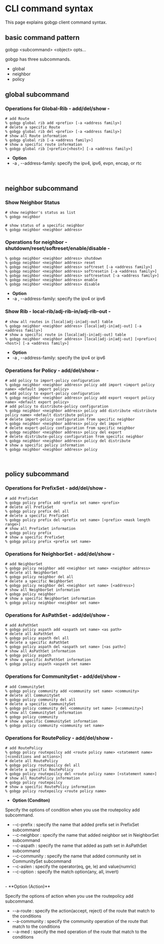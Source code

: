 # CLI command syntax

This page explains gobgp client command syntax.



## basic command pattern
gobgp \<subcommand> \<object>  opts...

gobgp has three subcommands.
- global
- neighbor
- policy


## global subcommand

### Operations for Global-Rib - add/del/show -
```shell
# add Route
% gobgp global rib add <prefix> [-a <address family>]
# delete a specific Route
% gobgp global rib del <prefix> [-a <address family>]
# show all Route information
% gobgp global rib [-a <address family>]
# show a specific route information
% gobgp global rib [<prefix>|<host>] [-a <address family>]
```
 - **Option**
  - \-a , \-\-address-family: specify the ipv4, ipv6, evpn, encap, or rtc

<br>


## neighbor subcommand
### Show Neighbor Status
```shell
# show neighbor's status as list
% gobgp neighbor

# show status of a specific neighbor
% gobgp neighbor <neighbor address>
```

### Operations for neighbor - shutdown/reset/softreset/enable/disable -
```shell
% gobgp neighbor <neighbor address> shutdown
% gobgp neighbor <neighbor address> reset
% gobgp neighbor <neighbor address> softreset [-a <address family>]
% gobgp neighbor <neighbor address> softresetin [-a <address family>]
% gobgp neighbor <neighbor address> softresetout [-a <address family>]
% gobgp neighbor <neighbor address> enable
% gobgp neighbor <neighbor address> disable
```
 - **Option**
  - \-a , \-\-address-family: specify the ipv4 or ipv6

### Show Rib - local-rib/adj-rib-in/adj-rib-out -
```shell
# show all routes in [local|adj-in|adj-out] table
% gobgp neighbor <neighbor address> [local|adj-in|adj-out] [-a <address family>]
# show a specific route in [local|adj-in|adj-out] table
% gobgp neighbor <neighbor address> [local|adj-in|adj-out] [<prefix>|<host>] [-a <address family>]
```
 - **Option**
  - \-a , \-\-address-family: specify the ipv4 or ipv6

### Operations for Policy  - add/del/show -
```shell
# add policy to import-policy configuration
% gobgp neighbor <neighbor address> policy add import <import policy name> <default import policy>
# add policy to export-policy configuration
% gobgp neighbor <neighbor address> policy add export <export policy name> <default export policy>
# add policy to distribute-policy configuration
% gobgp neighbor <neighbor address> policy add distribute <distribute policy name> <default distribute policy>
# delete import-policy configuration from specific neighbor
% gobgp neighbor <neighbor address> policy del import
# delete export-policy configuration from specific neighbor
% gobgp neighbor <neighbor address> policy del export
# delete distribute-policy configuration from specific neighbor
% gobgp neighbor <neighbor address> policy del distribute
# show a specific policy information
% gobgp neighbor <neighbor address> policy
```

<br>

## policy subcommand
### Operations for PrefixSet - add/del/show -
```shell
# add PrefixSet
% gobgp policy prefix add <prefix set name> <prefix>
# delete all PrefixSet
% gobgp policy prefix del all
# delete a specific PrefixSet
% gobgp policy prefix del <prefix set name> [<prefix> <mask length range>]
# show all PrefixSet information
% gobgp policy prefix
# show a specific PrefixSet
% gobgp policy prefix <prefix set name>
```

### Operations for NeighborSet - add/del/show -
```shell
# add NeighborSet
% gobgp policy neighbor add <neighbor set name> <neighbor address>
# delete all NeighborSet
% gobgp policy neighbor del all
# delete a specific NeighborSet
% gobgp policy neighbor del <neighbor set name> [<address>]
# show all NeighborSet information
% gobgp policy neighbor
# show a specific NeighborSet information
% gobgp policy neighbor <neighbor set name>
```

### Operations for AsPathSet - add/del/show -
```shell
# add AsPathSet
% gobgp policy aspath add <aspath set name> <as path>
# delete all AsPathSet
% gobgp policy aspath del all
# delete a specific AsPathSet
% gobgp policy aspath del <aspath set name> [<as path>]
# show all AsPathSet information
% gobgp policy aspath
# show a specific AsPathSet information
% gobgp policy aspath <aspath set name>
```

### Operations for CommunitySet - add/del/show -
```shell
# add CommunitySet
% gobgp policy community add <community set name> <community>
# delete all CommunitySet
% gobgp policy community del all
# delete a specific CommunitySet
% gobgp policy community del <community set name> [<community>]
# show all CommunitySet information
% gobgp policy community
# show a specific CommunitySet information
% gobgp policy community <community set name>
```


### Operations for RoutePolicy - add/del/show -
```shell
# add RoutePolicy
% gobgp policy routepoilcy add <route policy name> <statement name> [<conditions and actions>]
# delete all RoutePolicy
% gobgp policy routepoilcy del all
# delete a specific RoutePolicy
% gobgp policy routepoilcy del <route policy name> [<statement name>]
# show all RoutePolicy information
% gobgp policy routepoilcy
# show a specific RoutePolicy information
% gobgp policy routepoilcy <route policy name>
```
 - **Option (Conditon)**

  Specify the options of condition when you use the routepolicy add subcommand.
  - \-\-c-prefix    : specify the name that added prefix set in PrefixSet subcommand
  - \-\-c-neighbor  : specify the name that added neighbor set in NeighborSet subcommand
  - \-\-c-aspath    : specify the name that added as path set in AsPathSet subcommand
  - \-\-c-community : specify the name that added community set in CommunitySet subcommand
  - \-\-c-aslen     : specify the operator(eq, ge, le) and value(numric)
  - \-\-c-option    : specify the match option(any, all, invert)

<br>
 - **Option (Action)**

  Specify the options of action when you use the routepolicy add subcommand.
  - \-\-a-route     : specify the action(accept, reject) of the route that match to the conditions
  - \-\-a-community : specify the community operation of the route that match to the conditions
  - \-\-a-med       : specify the med operation of the route that match to the conditions